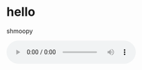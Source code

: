 # hello
shmoopy

<audio controls autoplay>
  <source src="/assets/test of Audlog.mp3" type="audio/mpeg">
Your browser does not support the audio element.
</audio>
